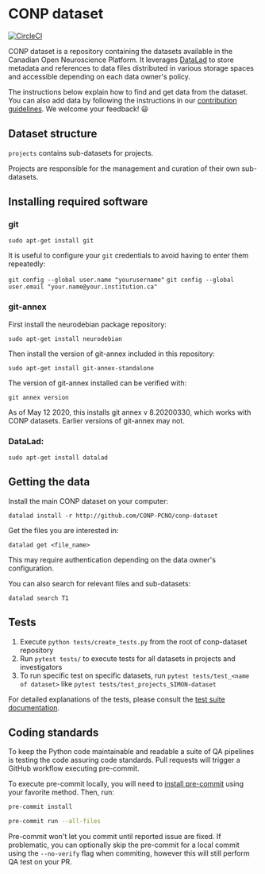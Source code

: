 # CONP dataset

[![CircleCI](https://circleci.com/gh/CONP-PCNO/conp-dataset.svg?style=shield)](https://circleci.com/gh/CONP-PCNO/conp-dataset)

CONP dataset is a repository containing the datasets available in the
Canadian Open Neuroscience Platform. It leverages
[DataLad](http://datalad.org) to store metadata and references to
data files distributed in various storage spaces and accessible depending on each data owner's
policy.

The instructions below explain how to find and get data from the dataset.
You can also add data by following the instructions in our [contribution
guidelines](https://github.com/CONP-PCNO/conp-dataset/blob/master/.github/CONTRIBUTING.md).
We welcome your feedback! :smiley:

## Dataset structure

`projects` contains sub-datasets for projects.

Projects are responsible for the management and curation
of their own sub-datasets.

## Installing required software

### git

`sudo apt-get install git`

It is useful to configure your `git` credentials to avoid having to enter them repeatedly:

`git config --global user.name "yourusername"`
`git config --global user.email "your.name@your.institution.ca"`

### git-annex

First install the neurodebian package repository:

`sudo apt-get install neurodebian`

Then install the version of git-annex included in this repository:

`sudo apt-get install git-annex-standalone`

The version of git-annex installed can be verified with:

`git annex version`

As of May 12 2020, this installs git annex v 8.20200330, which works with CONP datasets. Earlier versions of git-annex may not.

### DataLad:

`sudo apt-get install datalad`

## Getting the data

Install the main CONP dataset on your computer:

```console
datalad install -r http://github.com/CONP-PCNO/conp-dataset
```

Get the files you are interested in:

```console
datalad get <file_name>
```

This may require authentication depending on the data owner's configuration.

You can also search for relevant files and sub-datasets:

```console
datalad search T1
```

## Tests

1. Execute `python tests/create_tests.py` from the root of conp-dataset repository
2. Run `pytest tests/` to execute tests for all datasets in projects and investigators
3. To run specific test on specific datasets, run `pytest tests/test_<name of dataset>` like
   `pytest tests/test_projects_SIMON-dataset`

For detailed explanations of the tests, please consult the [test suite documentation](https://github.com/CONP-PCNO/conp-dataset/blob/master/tests/README.md).

## Coding standards

To keep the Python code maintainable and readable a suite of QA pipelines is testing the code assuring code standards.
Pull requests will trigger a GitHub workflow executing pre-commit.

To execute pre-commit locally, you will need to [install pre-commit](https://pre-commit.com/#installation) using your favorite method.
Then, run:
```bash
pre-commit install

pre-commit run --all-files
```
Pre-commit won't let you commit until reported issue are fixed.
If problematic, you can optionally skip the pre-commit for a local commit using the `--no-verify` flag when commiting, however this will still perform QA test on your PR.
